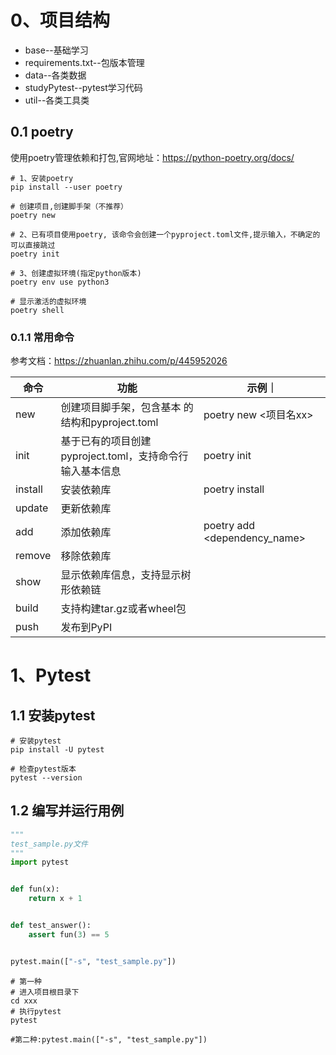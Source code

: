 # 0、项目结构
* base--基础学习
* requirements.txt--包版本管理
* data--各类数据
* studyPytest--pytest学习代码
* util--各类工具类

## 0.1 poetry
使用poetry管理依赖和打包,官网地址：https://python-poetry.org/docs/

```shell
# 1、安装poetry
pip install --user poetry

# 创建项目,创建脚手架（不推荐）
poetry new 

# 2、已有项目使用poetry, 该命令会创建一个pyproject.toml文件,提示输入，不确定的可以直接跳过
poetry init

# 3、创建虚拟环境(指定python版本)
poetry env use python3

# 显示激活的虚拟环境
poetry shell

```

### 0.1.1 常用命令
参考文档：https://zhuanlan.zhihu.com/p/445952026


|命令|功能|示例｜
|----|----|----|
|new|创建项目脚手架，包含基本 的结构和pyproject.toml|poetry new <项目名xx>|
|init|基于已有的项目创建pyproject.toml，支持命令行输入基本信息|poetry init|
|install|安装依赖库|poetry install|
|update|更新依赖库||
|add|添加依赖库|poetry add <dependency_name>|
|remove|移除依赖库||
|show|显示依赖库信息，支持显示树形依赖链||
|build|支持构建tar.gz或者wheel包||
|push|发布到PyPI||

# 1、Pytest
## 1.1 安装pytest
```shell
# 安装pytest
pip install -U pytest

# 检查pytest版本
pytest --version
```
## 1.2 编写并运行用例
```python
"""
test_sample.py文件
"""
import pytest


def fun(x):
    return x + 1


def test_answer():
    assert fun(3) == 5


pytest.main(["-s", "test_sample.py"])

```
```shell
# 第一种
# 进入项目根目录下
cd xxx
# 执行pytest
pytest

#第二种:pytest.main(["-s", "test_sample.py"])
```


